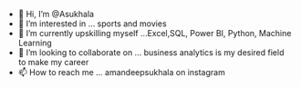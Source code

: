 - 👋 Hi, I’m @Asukhala
- 👀 I’m interested in ... sports and movies
- 🌱 I’m currently upskilling myself ...Excel,SQL, Power BI, Python, Machine Learning
- 💞️ I’m looking to collaborate on ... business analytics is my desired field to make my career
- 📫 How to reach me ... amandeepsukhala on instagram

<!---
Asukhala/Asukhala is a ✨ special ✨ repository because its `README.md` (this file) appears on your GitHub profile.
You can click the Preview link to take a look at your changes.
--->
